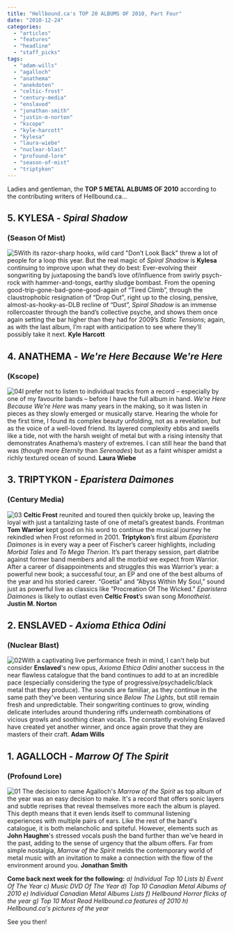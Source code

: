 ```yaml
---
title: "Hellbound.ca's TOP 20 ALBUMS OF 2010, Part Four"
date: "2010-12-24"
categories: 
  - "articles"
  - "features"
  - "headline"
  - "staff_picks"
tags: 
  - "adam-wills"
  - "agalloch"
  - "anathema"
  - "anekdoten"
  - "celtic-frost"
  - "century-media"
  - "enslaved"
  - "jonathan-smith"
  - "justin-m-norton"
  - "kscope"
  - "kyle-harcott"
  - "kylesa"
  - "laura-wiebe"
  - "nuclear-blast"
  - "profound-lore"
  - "season-of-mist"
  - "triptykon"
---
```


Ladies and gentleman, the **TOP 5 METAL ALBUMS OF 2010** according to the contributing writers of Hellbound.ca...

## 5\. KYLESA - _Spiral Shadow_

### (Season Of Mist)

![](http://www.hellbound.ca/wp-content/uploads/2010/12/5.jpg "5")With its razor-sharp hooks, wild card "Don’t Look Back" threw a lot of people for a loop this year. But the real magic of _Spiral Shadow_ is **Kylesa** continuing to improve upon what they do best: Ever-evolving their songwriting by juxtaposing the band’s love of/influence from swirly psych-rock with hammer-and-tongs, earthy sludge bombast. From the opening good-trip-gone-bad-gone-good-again of “Tired Climb”, through the claustrophobic resignation of “Drop Out", right up to the closing, pensive, almost-as-hooky-as-DLB recline of “Dust”, _Spiral Shadow_ is an immense rollercoaster through the band’s collective psyche, and shows them once again setting the bar higher than they had for 2009’s _Static Tensions_; again, as with the last album, I’m rapt with anticipation to see where they’ll possibly take it next. **Kyle Harcott**

## 4\. ANATHEMA - _We're Here Because We're Here_

### (Kscope)

![](http://www.hellbound.ca/wp-content/uploads/2010/12/04.jpg "04")I prefer not to listen to individual tracks from a record – especially by one of my favourite bands ­– before I have the full album in hand. _We’re Here Because We’re Here_ was many years in the making, so it was listen in pieces as they slowly emerged or musically starve. Hearing the whole for the first time, I found its complex beauty unfolding, not as a revelation, but as the voice of a well-loved friend. Its layered complexity ebbs and swells like a tide, not with the harsh weight of metal but with a rising intensity that demonstrates Anathema’s mastery of extremes. I can still hear the band that was (though more _Eternity_ than _Serenades_) but as a faint whisper amidst a richly textured ocean of sound. **Laura Wiebe**

## 3\. TRIPTYKON - _Eparistera Daimones_

### (Century Media)

![](http://www.hellbound.ca/wp-content/uploads/2010/12/03.jpg "03") **Celtic Frost** reunited and toured then quickly broke up, leaving the loyal with just a tantalizing taste of one of metal’s greatest bands. Frontman **Tom Warrior** kept good on his word to continue the musical journey he rekindled when Frost reformed in 2001. **Triptykon**’s first album _Eparistera Daimones_ is in every way a peer of Fischer’s career highlights, including _Morbid Tales_ and _To Mega Therion_. It’s part therapy session, part diatribe against former band members and all the morbid we expect from Warrior. After a career of disappointments and struggles this was Warrior’s year: a powerful new book; a successful tour, an EP and one of the best albums of the year and his storied career. “Goetia” and “Abyss Within My Soul,” sound just as powerful live as classics like “Procreation Of The Wicked.” _Eparistera Daimones_ is likely to outlast even **Celtic Frost**’s swan song _Monotheist_. **Justin M. Norton**

## 2\. ENSLAVED - _Axioma Ethica Odini_

### (Nuclear Blast)

![](http://www.hellbound.ca/wp-content/uploads/2010/12/02.jpg "02")With a captivating live performance fresh in mind, I can't help but consider **Enslaved**'s new opus, _Axioma Ethica Odini_ another success in the near flawless catalogue that the band continues to add to at an incredible pace (especially considering the type of progressive/psychadelic/black metal that they produce). The sounds are familiar, as they continue in the same path they've been venturing since _Below The Lights_, but still remain fresh and unpredictable. Their songwriting continues to grow, winding delicate interludes around thundering riffs underneath combinations of vicious growls and soothing clean vocals. The constantly evolving Enslaved have created yet another winner, and once again prove that they are masters of their craft. **Adam Wills**

## 1\. AGALLOCH - _Marrow Of The Spirit_

### (Profound Lore)

![](http://www.hellbound.ca/wp-content/uploads/2010/12/01.jpg "01") The decision to name Agalloch's _Marrow of the Spirit_ as top album of the year was an easy decision to make. It's a record that offers sonic layers and subtle reprises that reveal themselves more each the album is played. This depth means that it even lends itself to communal listening experiences with multiple pairs of ears. Like the rest of the band's catalogue, it is both melancholic and spiteful. However, elements such as **John Haughm**'s stressed vocals push the band further than we've heard in the past, adding to the sense of urgency that the album offers. Far from simple nostalgia, _Marrow of the Spirit_ melds the contemporary world of metal music with an invitation to make a connection with the flow of the environment around you. **Jonathan Smith**

**Come back next week for the following:** _a) Individual Top 10 Lists b) Event Of The Year c) Music DVD Of The Year d) Top 10 Canadian Metal Albums of 2010 e) Individual Canadian Metal Albums Lists f) Hellbound Horror flicks of the year g) Top 10 Most Read Hellbound.ca features of 2010_ _h) Hellbound.ca's pictures of the year_

See you then!
